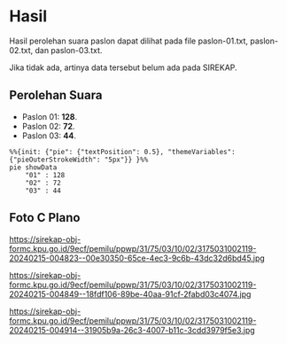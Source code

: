 # Hasil

Hasil perolehan suara paslon dapat dilihat pada file paslon-01.txt, paslon-02.txt, dan paslon-03.txt.

Jika tidak ada, artinya data tersebut belum ada pada SIREKAP.

## Perolehan Suara

 * Paslon 01: **128**.
 * Paslon 02: **72**.
 * Paslon 03: **44**.

```mermaid
%%{init: {"pie": {"textPosition": 0.5}, "themeVariables": {"pieOuterStrokeWidth": "5px"}} }%%
pie showData
    "01" : 128
    "02" : 72
    "03" : 44
```
## Foto C Plano

https://sirekap-obj-formc.kpu.go.id/9ecf/pemilu/ppwp/31/75/03/10/02/3175031002119-20240215-004823--00e30350-65ce-4ec3-9c6b-43dc32d6bd45.jpg

https://sirekap-obj-formc.kpu.go.id/9ecf/pemilu/ppwp/31/75/03/10/02/3175031002119-20240215-004849--18fdf106-89be-40aa-91cf-2fabd03c4074.jpg

https://sirekap-obj-formc.kpu.go.id/9ecf/pemilu/ppwp/31/75/03/10/02/3175031002119-20240215-004914--31905b9a-26c3-4007-b11c-3cdd3979f5e3.jpg

